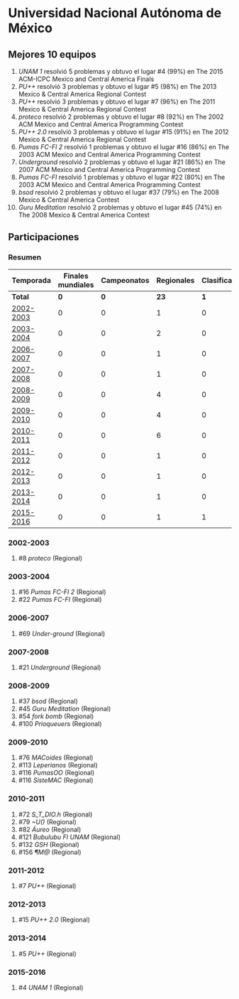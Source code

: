 # Universidad Nacional Autónoma de México

## Mejores 10 equipos

1. _UNAM 1_ resolvió 5 problemas y obtuvo el lugar #4 (99%) en The 2015 ACM-ICPC Mexico and Central America Finals
1. _PU++_ resolvió 3 problemas y obtuvo el lugar #5 (98%) en The 2013 Mexico & Central America Regional Contest
1. _PU++_ resolvió 3 problemas y obtuvo el lugar #7 (96%) en The 2011 Mexico & Central America Regional Contest
1. _proteco_ resolvió 2 problemas y obtuvo el lugar #8 (92%) en The 2002 ACM Mexico and Central America Programming Contest
1. _PU++ 2.0_ resolvió 3 problemas y obtuvo el lugar #15 (91%) en The 2012 Mexico & Central America Regional Contest
1. _Pumas FC-FI 2_ resolvió 1 problemas y obtuvo el lugar #16 (86%) en The 2003 ACM Mexico and Central America Programming Contest
1. _Underground_ resolvió 2 problemas y obtuvo el lugar #21 (86%) en The 2007 ACM Mexico and Central America Programming Contest
1. _Pumas FC-FI_ resolvió 1 problemas y obtuvo el lugar #22 (80%) en The 2003 ACM Mexico and Central America Programming Contest
1. _bsod_ resolvió 2 problemas y obtuvo el lugar #37 (79%) en The 2008 Mexico & Central America Contest
1. _Guru Meditation_ resolvió 2 problemas y obtuvo el lugar #45 (74%) en The 2008 Mexico & Central America Contest

## Participaciones

### Resumen

| Temporada | Finales mundiales | Campeonatos | Regionales | Clasificatorios | Equipos |
| --- | --- | --- | --- | --- | --- |
| **Total** | **0** | **0** | **23** | **1** | **23** |
| [2002-2003](#2002-2003) | 0 | 0 | 1 | 0 | 1 |
| [2003-2004](#2003-2004) | 0 | 0 | 2 | 0 | 2 |
| [2006-2007](#2006-2007) | 0 | 0 | 1 | 0 | 1 |
| [2007-2008](#2007-2008) | 0 | 0 | 1 | 0 | 1 |
| [2008-2009](#2008-2009) | 0 | 0 | 4 | 0 | 4 |
| [2009-2010](#2009-2010) | 0 | 0 | 4 | 0 | 4 |
| [2010-2011](#2010-2011) | 0 | 0 | 6 | 0 | 6 |
| [2011-2012](#2011-2012) | 0 | 0 | 1 | 0 | 1 |
| [2012-2013](#2012-2013) | 0 | 0 | 1 | 0 | 1 |
| [2013-2014](#2013-2014) | 0 | 0 | 1 | 0 | 1 |
| [2015-2016](#2015-2016) | 0 | 0 | 1 | 1 | 1 |

### 2002-2003

1. #8 _proteco_ (Regional)

### 2003-2004

1. #16 _Pumas FC-FI 2_ (Regional)
1. #22 _Pumas FC-FI_ (Regional)

### 2006-2007

1. #69 _Under-ground_ (Regional)

### 2007-2008

1. #21 _Underground_ (Regional)

### 2008-2009

1. #37 _bsod_ (Regional)
1. #45 _Guru Meditation_ (Regional)
1. #54 _fork bomb_ (Regional)
1. #100 _Prioqueuers_ (Regional)

### 2009-2010

1. #76 _MACoides_ (Regional)
1. #113 _Leperianos_ (Regional)
1. #116 _PumasOO_ (Regional)
1. #116 _SisteMAC_ (Regional)

### 2010-2011

1. #72 _S_T_DIO.h_ (Regional)
1. #79 _~U()_ (Regional)
1. #82 _Áureo_ (Regional)
1. #121 _Bubulubu FI UNAM_ (Regional)
1. #132 _GSH_ (Regional)
1. #156 _¶M@_ (Regional)

### 2011-2012

1. #7 _PU++_ (Regional)

### 2012-2013

1. #15 _PU++ 2.0_ (Regional)

### 2013-2014

1. #5 _PU++_ (Regional)

### 2015-2016

1. #4 _UNAM 1_ (Regional)



